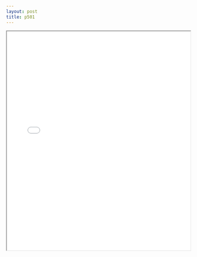 ```yaml
---
layout: post
title: p501
---
```


<div class="pdf-container">
<iframe src="/ea/assets/pdfs/pub.n.ins/p501.pdf" height="600" width="100%" allowFullScreen="true"></iframe>
</div>

